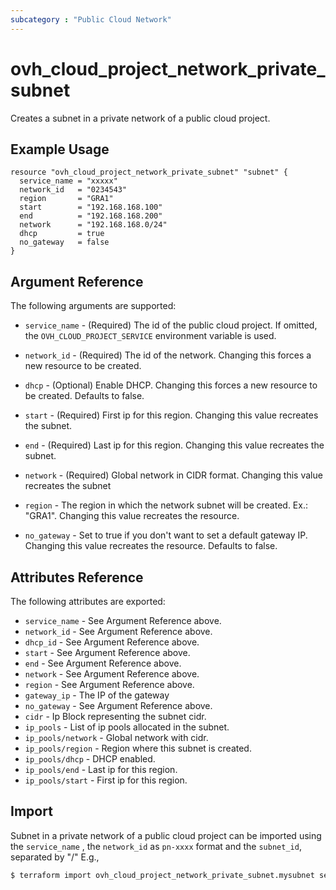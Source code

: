 ```yaml
---
subcategory : "Public Cloud Network"
---
```


# ovh_cloud_project_network_private_subnet

Creates a subnet in a private network of a public cloud project.

## Example Usage

```hcl
resource "ovh_cloud_project_network_private_subnet" "subnet" {
  service_name = "xxxxx"
  network_id   = "0234543"
  region       = "GRA1"
  start        = "192.168.168.100"
  end          = "192.168.168.200"
  network      = "192.168.168.0/24"
  dhcp         = true
  no_gateway   = false
}
```

## Argument Reference

The following arguments are supported:

* `service_name` - (Required) The id of the public cloud project. If omitted,
    the `OVH_CLOUD_PROJECT_SERVICE` environment variable is used. 

* `network_id` - (Required) The id of the network.
   Changing this forces a new resource to be created.

* `dhcp` - (Optional) Enable DHCP.
   Changing this forces a new resource to be created. Defaults to false.

* `start` - (Required) First ip for this region.
   Changing this value recreates the subnet.

* `end` - (Required) Last ip for this region.
   Changing this value recreates the subnet.

* `network` - (Required) Global network in CIDR format.
   Changing this value recreates the subnet

* `region` - The region in which the network subnet will be created.
   Ex.: "GRA1". Changing this value recreates the resource.

* `no_gateway` - Set to true if you don't want to set a default gateway IP.
   Changing this value recreates the resource. Defaults to false.

## Attributes Reference

The following attributes are exported:

* `service_name` - See Argument Reference above.
* `network_id` - See Argument Reference above.
* `dhcp_id` - See Argument Reference above.
* `start` - See Argument Reference above.
* `end` - See Argument Reference above.
* `network` - See Argument Reference above.
* `region` - See Argument Reference above.
* `gateway_ip` - The IP of the gateway
* `no_gateway` - See Argument Reference above.
* `cidr` - Ip Block representing the subnet cidr.
* `ip_pools` - List of ip pools allocated in the subnet.
* `ip_pools/network` - Global network with cidr.
* `ip_pools/region` - Region where this subnet is created.
* `ip_pools/dhcp` - DHCP enabled.
* `ip_pools/end` - Last ip for this region.
* `ip_pools/start` - First ip for this region.

## Import

Subnet in a private network of a public cloud project can be imported using the `service_name` , the `network_id` as `pn-xxxx` format and the `subnet_id`, separated by "/" E.g.,

```bash
$ terraform import ovh_cloud_project_network_private_subnet.mysubnet service_name/network_id/subnet_id
```

